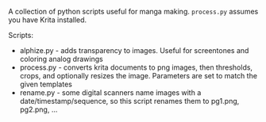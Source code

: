 A collection of python scripts useful for manga making. `process.py` assumes you have Krita installed.

Scripts:
* alphize.py - adds transparency to images. Useful for screentones and coloring analog drawings
* process.py - converts krita documents to png images, then thresholds, crops, and optionally resizes the image. Parameters are set to match the given templates
* rename.py - some digital scanners name images with a date/timestamp/sequence, so this script renames them to pg1.png, pg2.png, ...